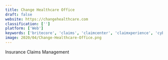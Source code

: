 ```yaml
---
title: Change Healthcare Office
draft: false 
website: https://changehealthcare.com
classification: ['']
platform: ['Web']
keywords: ['britecore', 'claims', 'claimcenter', 'claimxperience', 'cybersource', 'pega', 'quickcap', 'sims', 'snapsheet']
image: 2020/04/Change-Healthcare-Office.png
---
```

Insurance Claims Management